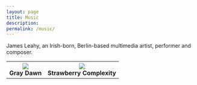```yaml
---
layout: page
title: Music
description:
permalink: /music/
---
```


James Leahy, an Irish-born, Berlin-based multimedia artist, performer and composer.

<table style="width:100%" height="100%" cellspacing="25" cellpadding="0">
  <tr>
    <th align="center"><a href="{{page.url}}graydawn"><img src="{{site.url}}/assets/images/music/graydawn.png"></a>
    <br><b>Gray Dawn</b></th>
    <th align="center"><a href="{{page.url}}strawberrycomplexity"><img src="{{site.url}}/assets/images/music/strawberrycomplexity.png"></a>
    <br><b>Strawberry Complexity</b></th>
  </tr>
  </table>
